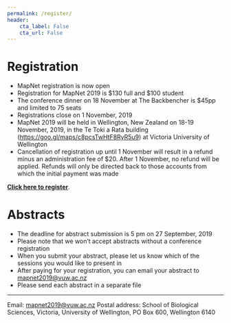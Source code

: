 ```yaml
---
permalink: /register/
header:
    cta_label: False
    cta_url: False
---
```


<span></span>

# Registration

- MapNet registration is now open 
- Registration for MapNet 2019 is $130 full and $100 student
- The conference dinner on 18 November at The Backbencher is $45pp and limited to 75 seats 
- Registrations close on 1 November, 2019 
- MapNet 2019 will be held in Wellington, New Zealand on 18-19 November, 2019, in the Te Toki a Rata building (https://goo.gl/maps/c8pcsTwHtF8RyR5u9) at Victoria University of Wellington
- Cancellation of registration up until 1 November will result in a refund minus an administration fee of $20. After 1 November, no refund will be applied. Refunds will only be directed back to those accounts from which the initial payment was made

**[Click here to register](https://vuw.eventsair.com/mapnet-2019/mapnet2019)**.

# Abstracts

- The deadline for abstract submission is 5 pm on 27 September, 2019
- Please note that we won’t accept abstracts without a conference registration
- When you submit your abstract, please let us know which of the sessions you would like to present in
- After paying for your registration, you can email your abstract to mapnet2019@vuw.ac.nz
- Please send each abstract in a separate file

________________________________________
Email: mapnet2019@vuw.ac.nz
Postal address: School of Biological Sciences, Victoria, University of Wellington, PO Box 600, Wellington 6140

